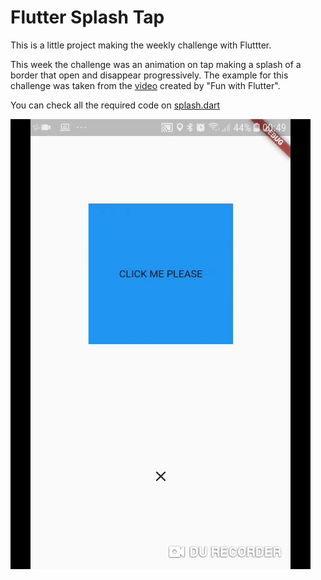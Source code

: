 # Flutter Splash Tap

This is a little project making the weekly challenge with Fluttter.

This week the challenge was an animation on tap making a splash of a border that open and disappear progressively. The example for this challenge was taken from the [video](https://www.youtube.com/watch?v=7qkhpeZdD7U) created by "Fun with Flutter".

You can check all the required code on [splash.dart](lib/splash.dart)

![demo](demo.gif)